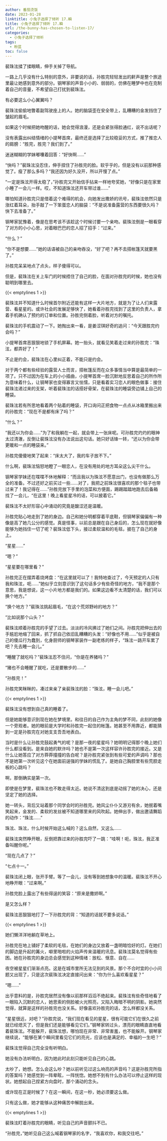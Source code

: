 ```yaml
---
author: 番茄烫饭
date: 2023-01-28
linktitle: 小兔子选择了倾听 17.瞬
title: 小兔子选择了倾听 17.瞬
url: /the-bunny-has-chosen-to-listen-17/
categories:
  - 小兔子选择了倾听
tags:
  - 粉蓝
toc: false
---
```


裴珠泫揉了揉眼睛，伸手关掉了导航。

<!--more-->

一路上几乎没有什么特别的意外，非要说的话，孙胜完轻轻发出的鼾声是整个旅途里最让她感到意外的部分。钢琴家的声音小小的、弱弱的，仿佛在睡梦中也在克制着自己的音量，不希望自己打扰到裴珠泫。

有必要这么小心翼翼吗？

裴珠泫偷偷地瞥着副驾驶座上的人。她的脑袋歪在安全带上，乱糟糟的金发挡住了皱起的眉毛。

如果这个时候把她吻醒的话，她会觉得浪漫，还是会紧张得脸通红，说不出话呢？

没有表露出纠结情绪的小提琴首席，最终还是选择了比较稳妥的方式，推了推恋人的肩膀：“胜完，胜完？我们到了。”

迷迷糊糊的学妹嘟囔着回答：“好快啊……”

“快吗？”裴珠泫没忍住，伸手捏住了孙胜完的脸。软乎乎的，但是没有以前那种感觉了。瘦了那么多吗？“我还因为好久没开，所以开慢了点。”

“一定是珠泫开得太稳了，”孙胜完又开始信手拈来一样地夸奖她，“好像只是在家里小睡了一会儿一样。哎，不知道珠泫还开车带过谁……”

哪怕知道孙胜完只是借着这个难得的机会，向她发出撒娇的讯号，裴珠泫依然只是涨红着耳朵，抬手敲了一下笨蛋恋人的脑袋：“不是说准备露营的东西要很久吗？快下去准备了。”

钢琴家犹豫着，像是在思考该不该趁这个时候讨要一个亲吻。裴珠泫倒是一眼看穿了对方的小小心思，对着眼巴巴的恋人招了招手：“过来。”

“什么？”

“你不是想要……”她的话语被自己的亲吻吞没，“好了吧？再不去搭帐篷天就要黑了。”

孙胜完呆呆地点了点头，样子傻得可以。

但是，裴珠泫在关上车门的时候捂住了自己的脸，在面对孙胜完的时候，她也没有聪明到哪里去。

{{< emptylines 1 >}}

裴珠泫并不知道什么时候首尔附近还能有这样一大片地方，就是为了让人们来露营、看星星的。或许社会的发展足够快了，她看着孙胜完找到了这里的负责人，拿着手机确认了预约的订单和位置。孙胜完侧着脸，听着对方的嘱托。

裴珠泫的手机震动了一下。她掏出来一看，是姜涩琪好奇的追问：“今天跟胜完约会吗？”

小提琴首席恶狠狠地锁了手机屏幕。她一抬头，就看见笑着走过来的孙胜完：“珠泫，都弄好了！”

不止是约会，裴珠泫在心里纠正着，不能只是约会。

对于两个都有些经验的露营人士而言，搭帐篷反而在众多事情当中算是最简单的一项了。只不过因为在车上的小小插曲，小提琴首席一脸沉默地反思着自己的所作所为意味着什么，让钢琴家也变得寡言又怯懦，只是看着实习恋人的眼色做事：接住裴珠泫递过来的支架，听着裴珠泫的话搭好骨架，在裴珠泫的睡袋旁边铺上自己的睡袋。

裴珠泫若有所思地看着两个贴着的睡袋，开口询问正把食物一点点从冰箱里搬出来的孙胜完：“现在不是都有床了吗？”

“什么？”

“我还以为你会……”为了和我躺在一起，就会带上一张床呢。可孙胜完灼灼的眼神太过清澈，反倒让裴珠泫没有办法说出这句话。她只好话锋一转，“还以为你会带更暖和一点的睡袋来。”

孙胜完傻傻地笑了起来：“床太大了，我的车子放不下。”

什么啊，裴珠泫恼怒地瞪了一眼恋人，在没有用处的地方耳朵这么尖干什么。

钢琴家学妹还在喋喋不休地解释：“而且我以为珠泫不愿意出门，也没有做那么万全的准备。不过还好之前买过一些……对了，我把之前珠泫很喜欢的那个毯子也带过来了！我记得在……”孙胜完放下手里的泡菜和方便面，踢踢踏踏地跑去后备箱找了一会儿，“在这里！晚上看星星冷的话，可以披着它。”

裴珠泫不太好形容心中涌动的究竟是酸涩还是温暖。

孙胜完贴心地走到了她的身边。自己和她分明都穿着平底鞋，但钢琴家偏偏有一种像是高了她几公分的感觉。真是怪事，以前总是跟在自己身后的，怎么现在就好像能够为她挡住一切了呢？裴珠泫低下头，接过柔软温和的毛毯，披在了自己的身上。

“星星……”

“嗯？”

“星星要在哪里看？”

孙胜完正在摆弄着烧烤盘：“在这里就可以了！我特地查过了，今天预定的人只有我和珠泫，呃……”她似乎立刻意识到了这句话多少有些奇怪的地方，“我不是那个意思，我是想说，这一小片地方都是我们的。如果这边看不太清楚的话，我们可以换个地方。”

“换个地方？”裴珠泫挑起眉毛，“在这个荒郊野岭的地方？”

“比如说那个山头？”

裴珠泫顺着孙胜完的手望了过去。淡淡的冷风拂过了她们之间。孙胜完把伸出去的手尴尬地缩了回来，抓了抓自己依旧乱糟糟的头发：“好像也不用……”似乎是被自己的傻瓜行为蠢到，化身厨师的钢琴家装作一副老练的样子，“珠泫一路开车累了吧？先去睡一会儿。”

“睡醒了就吃吗？”裴珠泫忍不住问，“你是在养猪吗？”

“猪也不会睡醒了就吃，还是要散步的……”

“孙胜完！”

孙胜完笑眯眯的，凑过来亲了亲裴珠泫的脸：“珠泫，睡一会儿吧。”

{{< emptylines 1 >}}

裴珠泫没有想到自己真的睡着了。

但是她能够意识到现在她在梦境里。和往日的自己作为主角的梦不同，此刻的她像一个旁观者。她的眼前是大学时和孙胜完一起住的帐篷。她甚至不用靠近，都能猜到一定是孙胜完在对她支支吾吾地表白。

当时是什么让孙胜完鼓起勇气的呢？是那一夜的星星吗？她明明记得那个晚上她们什么都没看到。是来自她的默许吗？她也不是第一次这样容许孙胜完的接近。又是什么让她答应了对方莽莽撞撞的告白呢？是孙胜完紧张到有些可爱的声调吗？那也不是她第一次听见这个在她面前逞强的学妹的慌乱了。是她自己胸腔里有些荒腔走板的心跳吗？

啊，那倒确实是第一次。

即使是在梦里，裴珠泫也不敢走得太近。她说不清这到底是动摇了她的决心，还是坚定了她的选择。

她一转头，背后又站着那个同学会时的孙胜完。她风尘仆仆又游刃有余，她抿着嘴笑起来，金发的、柔软的发丝被不知道哪里来的风吹起。她伸出手，做出邀请舞蹈的动作：“珠泫……”

珠泫、珠泫，什么时候开始这么喊的？这么自然，又这么……

裴珠泫突然睁开眼，反倒把靠过来的孙胜完吓了一跳：“哇啊！呃，珠泫，我正准备叫醒你呢。”

“现在几点了？”

“七点十一。”

裴珠泫闭上眼，张开手臂。等了一会儿，没有等到她想象中的温暖。裴珠泫不开心地睁开眼：“过来啊。”

孙胜完脸上露出了有些得逞的笑容：“原来是撒娇啊。”

是又怎么样？

裴珠泫恶狠狠地打了一下孙胜完的背：“知道的话就不要多说话。”

{{< emptylines 1 >}}

她们懒洋洋地躺在草地上。

孙胜完在地上铺好了柔软的毛毯，在她们的身边又放着一盏明暗恰好的灯。在她们的脚边是升起的篝火，噼里啪啦的火焰声传来温暖的讯息。裴珠泫莫名觉得有些困。她在孙胜完的身边总会感觉到这种情绪：放松、惬意、自在……

夜空被星星们渐渐点亮。这是在城市里所无法见到的风景。那个不合时宜的小小问题又出现了，只是这次裴珠泫决定直接问出来：“你为什么喜欢看星星？”

“嗯……”

出乎意料的是，孙胜完居然没有像以前那样滔滔不绝起来。裴珠泫有些奇怪地看了一眼陷入沉默的恋人，她思索的侧脸被火光照亮，又陷入晦暗不明的阴影。她突然觉得，就算是这样的孙胜完也没关系。好像喜欢孙胜完的话，怎么样都没关系。

“星星很远，对吧？”孙胜完说，“我们现在看见的星星，很有可能它们在很久之前就已经熄灭了，但是我们还是能够看见它们。”钢琴家转过头，漂亮的眼睛直直地看着裴珠泫。不能躲开，裴珠泫想，哪怕现在非常、非常害羞，也不能躲开。钢琴家继续说，“能够在某个瞬间里看见它们的亮光，应该也是满足的、幸福的一生吧？”

裴珠泫觉得自己完全没有听明白。

她没有办法听明白，因为她此时此刻只能听见自己的心跳。

太吵了，她想。怎么会这么吵？她以前听见过这么响亮的声音吗？这是孙胜完所指的答案吗？她感觉到一阵晕眩，一阵恍惚。她想不到有什么办法可以停止这样的现状。她想起自己捏紧方向盘时，那个涌动的念头。

或许现在正是时候了？在这一瞬间，在这一秒，她必须要这么做。

只有这么做，她才能够从这种痛苦中解脱出来。

{{< emptylines 1 >}}

裴珠泫盯着孙胜完的眼睛，听见自己的声音颤抖不已。

“孙胜完，”她听见自己这么喊着钢琴家的名字，“我喜欢你，和我交往吧。”
